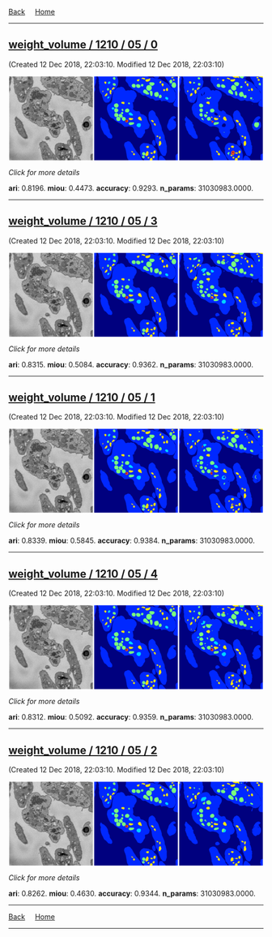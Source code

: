 
[Back](..)&nbsp;&nbsp;&nbsp;&nbsp;&nbsp;[Home](leapmanlab.github.io/snapshots)

---

<div class="summary"><a href="0"><h2>weight_volume / 1210 / 05 / 0</h2></a><p>(Created 12 Dec 2018, 22:03:10. Modified 12 Dec 2018, 22:03:10)
</p><a href="0"><img src="0/media/summary.png" align="center"></a><p>
<i>Click for more details</i>
</p></div>

**ari**: 0.8196. **miou**: 0.4473. **accuracy**: 0.9293. **n_params**: 31030983.0000. 

---

<div class="summary"><a href="3"><h2>weight_volume / 1210 / 05 / 3</h2></a><p>(Created 12 Dec 2018, 22:03:10. Modified 12 Dec 2018, 22:03:10)
</p><a href="3"><img src="3/media/summary.png" align="center"></a><p>
<i>Click for more details</i>
</p></div>

**ari**: 0.8315. **miou**: 0.5084. **accuracy**: 0.9362. **n_params**: 31030983.0000. 

---

<div class="summary"><a href="1"><h2>weight_volume / 1210 / 05 / 1</h2></a><p>(Created 12 Dec 2018, 22:03:10. Modified 12 Dec 2018, 22:03:10)
</p><a href="1"><img src="1/media/summary.png" align="center"></a><p>
<i>Click for more details</i>
</p></div>

**ari**: 0.8339. **miou**: 0.5845. **accuracy**: 0.9384. **n_params**: 31030983.0000. 

---

<div class="summary"><a href="4"><h2>weight_volume / 1210 / 05 / 4</h2></a><p>(Created 12 Dec 2018, 22:03:10. Modified 12 Dec 2018, 22:03:10)
</p><a href="4"><img src="4/media/summary.png" align="center"></a><p>
<i>Click for more details</i>
</p></div>

**ari**: 0.8312. **miou**: 0.5092. **accuracy**: 0.9359. **n_params**: 31030983.0000. 

---

<div class="summary"><a href="2"><h2>weight_volume / 1210 / 05 / 2</h2></a><p>(Created 12 Dec 2018, 22:03:10. Modified 12 Dec 2018, 22:03:10)
</p><a href="2"><img src="2/media/summary.png" align="center"></a><p>
<i>Click for more details</i>
</p></div>

**ari**: 0.8262. **miou**: 0.4630. **accuracy**: 0.9344. **n_params**: 31030983.0000. 

---

[Back](..)&nbsp;&nbsp;&nbsp;&nbsp;&nbsp;[Home](leapmanlab.github.io/snapshots)

---